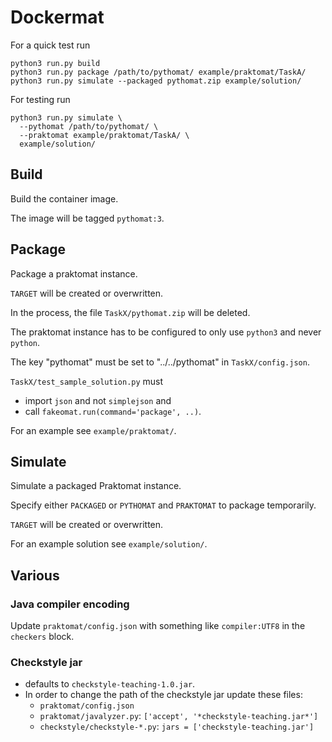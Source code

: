 # Dockermat

For a quick test run

```shell script
python3 run.py build
python3 run.py package /path/to/pythomat/ example/praktomat/TaskA/
python3 run.py simulate --packaged pythomat.zip example/solution/
```

For testing run

```shell script
python3 run.py simulate \
  --pythomat /path/to/pythomat/ \
  --praktomat example/praktomat/TaskA/ \
  example/solution/
```

## Build

Build the container image.

The image will be tagged `pythomat:3`.

## Package

Package a praktomat instance.

`TARGET` will be created or overwritten.

In the process, the file `TaskX/pythomat.zip` will be deleted.

The praktomat instance has to be configured to only use `python3` and never `python`.

The key "pythomat" must be set to "../../pythomat" in `TaskX/config.json`.

`TaskX/test_sample_solution.py` must

- import `json` and not `simplejson` and
- call `fakeomat.run(command='package', ..)`.

For an example see `example/praktomat/`.

## Simulate

Simulate a packaged Praktomat instance.

Specify either `PACKAGED` or `PYTHOMAT` and `PRAKTOMAT` to package temporarily.

`TARGET` will be created or overwritten.

For an example solution see `example/solution/`.

## Various
### Java compiler encoding
Update `praktomat/config.json` with something like `compiler:UTF8` in the `checkers` block.

### Checkstyle jar
- defaults to `checkstyle-teaching-1.0.jar`.
- In order to change the path of the checkstyle jar update these files:
  - `praktomat/config.json`
  - `praktomat/javalyzer.py`: `['accept', '*checkstyle-teaching.jar*']`
  - `checkstyle/checkstyle-*.py`: `jars = ['checkstyle-teaching.jar']`
